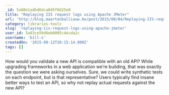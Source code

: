 ```yaml
---
_id: 5a88e1adbd6dca0d5f0d25e8
title: "Replaying IIS request logs using Apache JMeter"
url: 'http://blog.maartenballiauw.be/post/2015/08/04/Replaying-IIS-request-logs-using-Apache-JMeter.aspx'
category: libraries-tools
slug: 'replaying-iis-request-logs-using-apache-jmeter'
user_id: 5a83ce59d6eb0005c4ecda2c
username: 'bill-s'
createdOn: '2015-08-12T20:15:14.000Z'
tags: []
---
```


How would you validate a new API is compatible with an old API? While upgrading frameworks in a web application we’re building, that was exactly the question we were asking ourselves. Sure, we could write synthetic tests on each endpoint, but is that representative? Users typically find insane better ways to test an API, so why not replay actual requests against the new API?
